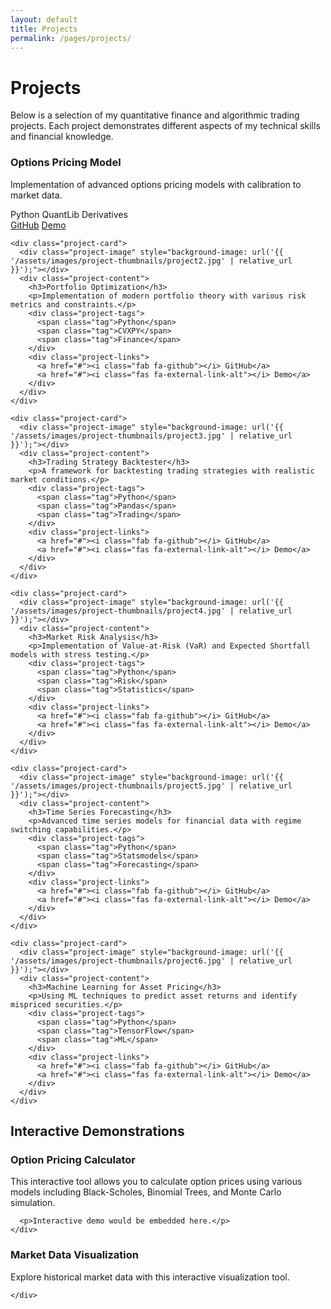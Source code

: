 ```yaml
---
layout: default
title: Projects
permalink: /pages/projects/
---
```


<div class="container">
  <h1>Projects</h1>
  
  <p>Below is a selection of my quantitative finance and algorithmic trading projects. Each project demonstrates different aspects of my technical skills and financial knowledge.</p>
  
  <div class="projects-grid">
    <div class="project-card">
      <div class="project-image" style="background-image: url('{{ '/assets/images/project-thumbnails/project1.jpg' | relative_url }}');"></div>
      <div class="project-content">
        <h3>Options Pricing Model</h3>
        <p>Implementation of advanced options pricing models with calibration to market data.</p>
        <div class="project-tags">
          <span class="tag">Python</span>
          <span class="tag">QuantLib</span>
          <span class="tag">Derivatives</span>
        </div>
        <div class="project-links">
          <a href="#"><i class="fab fa-github"></i> GitHub</a>
          <a href="#"><i class="fas fa-external-link-alt"></i> Demo</a>
        </div>
      </div>
    </div>
    
    <div class="project-card">
      <div class="project-image" style="background-image: url('{{ '/assets/images/project-thumbnails/project2.jpg' | relative_url }}');"></div>
      <div class="project-content">
        <h3>Portfolio Optimization</h3>
        <p>Implementation of modern portfolio theory with various risk metrics and constraints.</p>
        <div class="project-tags">
          <span class="tag">Python</span>
          <span class="tag">CVXPY</span>
          <span class="tag">Finance</span>
        </div>
        <div class="project-links">
          <a href="#"><i class="fab fa-github"></i> GitHub</a>
          <a href="#"><i class="fas fa-external-link-alt"></i> Demo</a>
        </div>
      </div>
    </div>
    
    <div class="project-card">
      <div class="project-image" style="background-image: url('{{ '/assets/images/project-thumbnails/project3.jpg' | relative_url }}');"></div>
      <div class="project-content">
        <h3>Trading Strategy Backtester</h3>
        <p>A framework for backtesting trading strategies with realistic market conditions.</p>
        <div class="project-tags">
          <span class="tag">Python</span>
          <span class="tag">Pandas</span>
          <span class="tag">Trading</span>
        </div>
        <div class="project-links">
          <a href="#"><i class="fab fa-github"></i> GitHub</a>
          <a href="#"><i class="fas fa-external-link-alt"></i> Demo</a>
        </div>
      </div>
    </div>
    
    <div class="project-card">
      <div class="project-image" style="background-image: url('{{ '/assets/images/project-thumbnails/project4.jpg' | relative_url }}');"></div>
      <div class="project-content">
        <h3>Market Risk Analysis</h3>
        <p>Implementation of Value-at-Risk (VaR) and Expected Shortfall models with stress testing.</p>
        <div class="project-tags">
          <span class="tag">Python</span>
          <span class="tag">Risk</span>
          <span class="tag">Statistics</span>
        </div>
        <div class="project-links">
          <a href="#"><i class="fab fa-github"></i> GitHub</a>
          <a href="#"><i class="fas fa-external-link-alt"></i> Demo</a>
        </div>
      </div>
    </div>
    
    <div class="project-card">
      <div class="project-image" style="background-image: url('{{ '/assets/images/project-thumbnails/project5.jpg' | relative_url }}');"></div>
      <div class="project-content">
        <h3>Time Series Forecasting</h3>
        <p>Advanced time series models for financial data with regime switching capabilities.</p>
        <div class="project-tags">
          <span class="tag">Python</span>
          <span class="tag">Statsmodels</span>
          <span class="tag">Forecasting</span>
        </div>
        <div class="project-links">
          <a href="#"><i class="fab fa-github"></i> GitHub</a>
          <a href="#"><i class="fas fa-external-link-alt"></i> Demo</a>
        </div>
      </div>
    </div>
    
    <div class="project-card">
      <div class="project-image" style="background-image: url('{{ '/assets/images/project-thumbnails/project6.jpg' | relative_url }}');"></div>
      <div class="project-content">
        <h3>Machine Learning for Asset Pricing</h3>
        <p>Using ML techniques to predict asset returns and identify mispriced securities.</p>
        <div class="project-tags">
          <span class="tag">Python</span>
          <span class="tag">TensorFlow</span>
          <span class="tag">ML</span>
        </div>
        <div class="project-links">
          <a href="#"><i class="fab fa-github"></i> GitHub</a>
          <a href="#"><i class="fas fa-external-link-alt"></i> Demo</a>
        </div>
      </div>
    </div>
  </div>
  
  <h2>Interactive Demonstrations</h2>
  
  <div class="demo-section">
    <h3>Option Pricing Calculator</h3>
    <p>This interactive tool allows you to calculate option prices using various models including Black-Scholes, Binomial Trees, and Monte Carlo simulation.</p>
    <div id="option-calculator" class="interactive-demo">
      
      <p>Interactive demo would be embedded here.</p>
    </div>
  </div>
  
  <div class="demo-section">
    <h3>Market Data Visualization</h3>
    <p>Explore historical market data with this interactive visualization tool.</p>
    <div id="plotly-demo" class="interactive-demo" style="height: 400px;">
      
    </div>
  </div>
</div>
